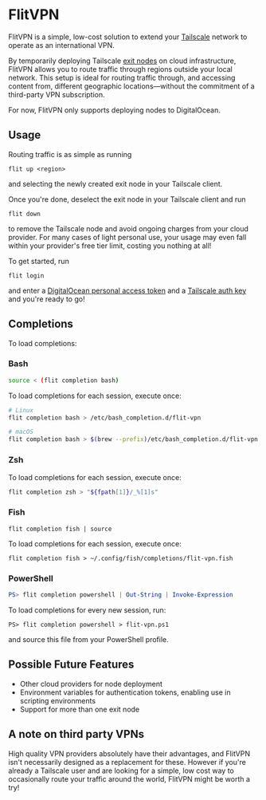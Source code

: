 # FlitVPN

FlitVPN is a simple, low-cost solution to extend your [Tailscale](https://tailscale.com/) network to operate as an international VPN.

By temporarily deploying Tailscale [exit nodes](https://tailscale.com/kb/1103/exit-nodes) on cloud infrastructure, FlitVPN allows you to route traffic through regions outside your local network. This setup is ideal for routing traffic through, and accessing content from, different geographic locations—without the commitment of a third-party VPN subscription.

For now, FlitVPN only supports deploying nodes to DigitalOcean.


## Usage

Routing traffic is as simple as running

```
flit up <region>
```

and selecting the newly created exit node in your Tailscale client.

Once you're done, deselect the exit node in your Tailscale client and run

```
flit down
```

to remove the Tailscale node and avoid ongoing charges from your cloud provider. For many cases of light personal use, your usage may even fall within your provider's free tier limit, costing you nothing at all!

To get started, run

```
flit login
```

and enter a [DigitalOcean personal access token](https://docs.digitalocean.com/reference/api/create-personal-access-token/) and a [Tailscale auth key](https://tailscale.com/kb/1085/auth-keys) and you're ready to go!


## Completions

To load completions:

### Bash

```bash
source < (flit completion bash)
```

To load completions for each session, execute once:

```bash
# Linux
flit completion bash > /etc/bash_completion.d/flit-vpn

# macOS
flit completion bash > $(brew --prefix)/etc/bash_completion.d/flit-vpn
```

### Zsh

To load completions for each session, execute once:

```bash
flit completion zsh > "${fpath[1]}/_%[1]s"
```

### Fish

```fish
flit completion fish | source
```

To load completions for each session, execute once:

```fish
flit completion fish > ~/.config/fish/completions/flit-vpn.fish
```

### PowerShell

```powershell
PS> flit completion powershell | Out-String | Invoke-Expression
```

To load completions for every new session, run:

```
PS> flit completion powershell > flit-vpn.ps1
```

and source this file from your PowerShell profile.


## Possible Future Features

 - Other cloud providers for node deployment
 - Environment variables for authentication tokens, enabling use in scripting environments
 - Support for more than one exit node

## A note on third party VPNs

High quality VPN providers absolutely have their advantages, and FlitVPN isn't necessarily designed as a replacement for these. However if you're already a Tailscale user and are looking for a simple, low cost way to occasionally route your traffic around the world, FlitVPN might be worth a try!
